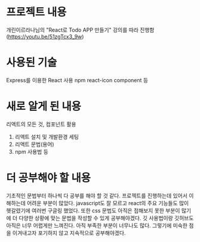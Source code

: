 # 프로젝트 내용
개린이르라나님의 "React로 Todo APP 만들기" 강의를 따라 진행함 (https://youtu.be/51zgTcx3_9w)
# 사용된 기술
Express를 이용한 React 사용
npm 
react-icon
component 등
# 새로 알게 된 내용
리액트의 모든 것, 컴포넌트 활용 
1. 리액트 설치 및 개발환경 세팅
2. 리액트 문법(용어)
3. npm 사용법 등
# 더 공부해야 할 내용
기초적인 문법부터 하나씩 다 공부를 해야 할 것 같다. 프로젝트를 진행하는데 있어서 이해하는데 어려운 부분이 많았다. 
javascript도 잘 모르고 react의 주요 기능들도 많이 헷갈렸기에 여러번 구글링 했었다.
또한 css 문법도 아직은 접해보지 못한 부분이 많기에 더 다양한 상황에 맞는 문법을 작성할 수 있게 공부해야겠다.
깃 사용법이랑 깃허브도 아직은 너무 어렵게만 느껴진다. 
아직 부족한 부분이 너무나도 많다. 그렇기에 미숙한 점을 이겨내고자 포기하지 않고 지속적으로 공부해야겠다. 
